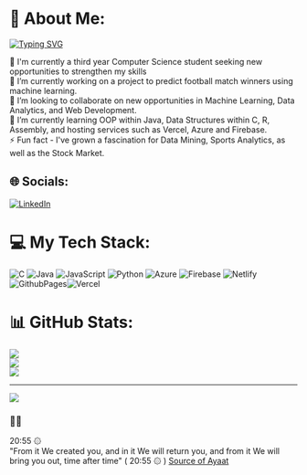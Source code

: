 # 💫 About Me:
[![Typing SVG](https://readme-typing-svg.demolab.com?font=Fira+Code&duration=5020&pause=1006&width=529&lines=Hi+%F0%9F%91%8B%2C+I'm+Hamza;Current+Third+year+University+Student)](https://git.io/typing-svg)

🚀 I'm currently a third year Computer Science student seeking new opportunities to strengthen my skills<br>🔭 I’m currently working on a project to predict football match winners using machine learning.<br>👯 I’m looking to collaborate on new opportunities in Machine Learning, Data Analytics, and Web Development.<br>🌱 I’m currently learning OOP within Java, Data Structures within C, R, Assembly, and hosting services such as Vercel, Azure and Firebase.<br>⚡ Fun fact - I've grown a fascination for Data Mining, Sports Analytics, as well as the Stock Market.

## 🌐 Socials:
[![LinkedIn](https://img.shields.io/badge/LinkedIn-%230077B5.svg?logo=linkedin&logoColor=white)](https://linkedin.com/in/linkedin.com/in/hamza-mohammed-e-b9827a231) 

# 💻 My Tech Stack:
![C](https://img.shields.io/badge/c-%2300599C.svg?style=for-the-badge&logo=c&logoColor=white) ![Java](https://img.shields.io/badge/java-%23ED8B00.svg?style=for-the-badge&logo=openjdk&logoColor=white) ![JavaScript](https://img.shields.io/badge/javascript-%23323330.svg?style=for-the-badge&logo=javascript&logoColor=%23F7DF1E) ![Python](https://img.shields.io/badge/python-3670A0?style=for-the-badge&logo=python&logoColor=ffdd54) ![Azure](https://img.shields.io/badge/azure-%230072C6.svg?style=for-the-badge&logo=microsoftazure&logoColor=white) ![Firebase](https://img.shields.io/badge/firebase-%23039BE5.svg?style=for-the-badge&logo=firebase) ![Netlify](https://img.shields.io/badge/netlify-%23000000.svg?style=for-the-badge&logo=netlify&logoColor=#00C7B7) ![GithubPages](https://img.shields.io/badge/github%20pages-121013?style=for-the-badge&logo=github&logoColor=white)![Vercel](https://img.shields.io/badge/Vercel-%233FB914.svg?style=for-the-badge&logo=vercel&logoColor=white)

# 📊 GitHub Stats:
![](https://github-readme-stats.vercel.app/api?username=hamzaelmi068&theme=algolia&hide_border=false&include_all_commits=false&count_private=false&hide_rank=true)<br/>
![](https://github-readme-streak-stats.herokuapp.com/?user=hamzaelmi068&theme=algolia&hide_border=false)<br/>
![](https://github-readme-stats.vercel.app/api/top-langs/?username=hamzaelmi068&theme=algolia&hide_border=false&include_all_commits=false&count_private=false&layout=compact)

---
[![](https://visitcount.itsvg.in/api?id=hamzaelmi068&label=Profile%20Views&color=1&pretty=false)](https://visitcount.itsvg.in)
### 🤲🎯
20:55  ۞  
"From it We created you, and in it We will return you, and from it We will bring you out, time after time" ( 20:55  ۞ )
[Source of Ayaat](https://your-source-website.com) <!-- All praise to the almighty ٱللَّٰه (swt) !-->
<!-- done..-->
